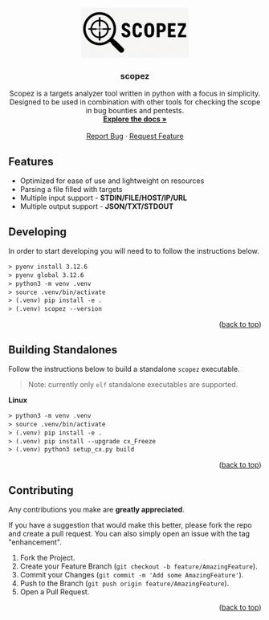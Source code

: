 <a id="readme-top"></a>

<!-- PROJECT LOGO -->
<br />

<div align="center">
  <a href="https://github.com/xcalts/scopez">
    <img src=".github/logo.png" alt="Logo" height="100" />
  </a>
  <h3 align="center">scopez</h3>
  <p align="center">
    Scopez is a targets analyzer tool written in python with a focus in simplicity.
    <br />
    Designed to be used in combination with other tools for checking the scope in bug bounties and pentests.
    <br />
    <a href="https://github.com/xcalts/scopez"><strong>Explore the docs »</strong></a>
    <br />
    <br />
    <a href="https://github.com/xcalts/scopez/issues/new?labels=bug&template=bug-report---.md">Report Bug</a>
    ·
    <a href="https://github.com/xcalts/scopez/issues/new?labels=enhancement&template=feature-request---.md">Request Feature</a>
  </p>
</div>

## Features

- Optimized for ease of use and lightweight on resources
- Parsing a file filled with targets
- Multiple input support - **STDIN/FILE/HOST/IP/URL**
- Multiple output support - **JSON/TXT/STDOUT**

## Developing

In order to start developing you will need to to follow the instructions below.

```txt
> pyenv install 3.12.6
> pyenv global 3.12.6
> python3 -m venv .venv
> source .venv/bin/activate
> (.venv) pip install -e .
> (.venv) scopez --version
```

<p align="right">(<a href="#readme-top">back to top</a>)</p>

## Building Standalones

Follow the instructions below to build a standalone `scopez` executable.

> Note: currently only `elf` standalone executables are supported.

**Linux**

```txt
> python3 -m venv .venv
> source .venv/bin/activate
> (.venv) pip install -e .
> (.venv) pip install --upgrade cx_Freeze
> (.venv) python3 setup_cx.py build
```

<p align="right">(<a href="#readme-top">back to top</a>)</p>

## Contributing

Any contributions you make are **greatly appreciated**.

If you have a suggestion that would make this better, please fork the repo and create a pull request.
You can also simply open an issue with the tag "enhancement".

1. Fork the Project.
2. Create your Feature Branch (`git checkout -b feature/AmazingFeature`).
3. Commit your Changes (`git commit -m 'Add some AmazingFeature'`).
4. Push to the Branch (`git push origin feature/AmazingFeature`).
5. Open a Pull Request.

<p align="right">(<a href="#readme-top">back to top</a>)</p>
